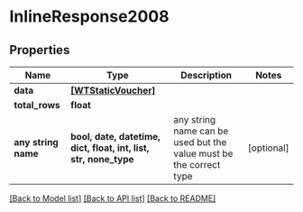# InlineResponse2008


## Properties
Name | Type | Description | Notes
------------ | ------------- | ------------- | -------------
**data** | [**[WTStaticVoucher]**](WTStaticVoucher.md) |  | 
**total_rows** | **float** |  | 
**any string name** | **bool, date, datetime, dict, float, int, list, str, none_type** | any string name can be used but the value must be the correct type | [optional]

[[Back to Model list]](../README.md#documentation-for-models) [[Back to API list]](../README.md#documentation-for-api-endpoints) [[Back to README]](../README.md)


